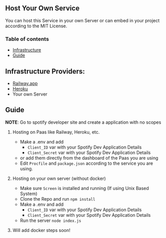## Host Your Own Service

You can host this Service in your own Server or can embed in your project according to the MIT License.

### Table of contents

* [Infrastructure](#infrastructure-providers)
* [Guide](#guide)

## Infrastructure Providers:
- [Railway.app](https://railway.app)
- [Heroku](https://www.heroku.com/)
- Your own Server

## Guide

**NOTE**: Go to spotify developer site and create a application with no scopes

1) Hosting on Paas like Railway, Heroku, etc.
    - Make a .env and add
        - ```Client_ID``` var with your Spotify Dev Application Details
        - ```Client_Secret``` var with your Spotify Dev Application Details
    - or add them directly from the dashboard of the Paas you are using
    - Edit ```Procfile``` and ```package.json``` according to the service you are using.

2) Hosting on your own server (without docker)
    - Make sure ```Screen``` is installed and running (If using Unix Based System)
    - Clone the Repo and run ```npm install```
    - Make a .env and add
        - ```Client_ID``` var with your Spotify Dev Application Details
        - ```Client_Secret``` var with your Spotify Dev Application Details
    - Run the server ```node index.js```

3) Will add docker steps soon!

